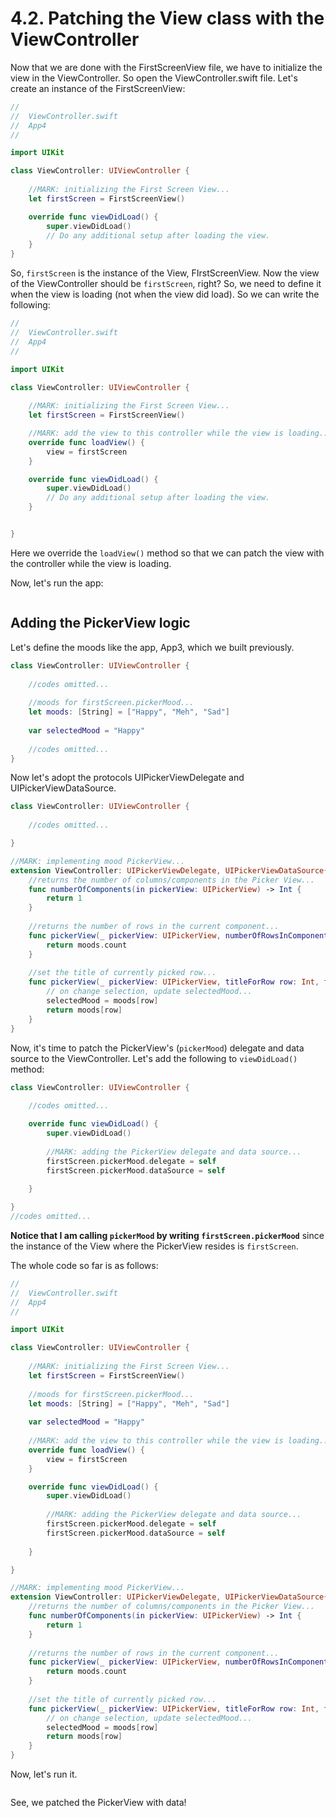 # 4.2. Patching the View class with the ViewController

Now that we are done with the FirstScreenView file, we have to initialize the view in the ViewController. So open the ViewController.swift file. Let's create an instance of the FirstScreenView:

```swift
//
//  ViewController.swift
//  App4
//

import UIKit

class ViewController: UIViewController {
    
    //MARK: initializing the First Screen View...
    let firstScreen = FirstScreenView()

    override func viewDidLoad() {
        super.viewDidLoad()
        // Do any additional setup after loading the view.
    }
}
```

So, `firstScreen` is the instance of the View, FIrstScreenView. Now the view of the ViewController should be `firstScreen`, right? So, we need to define it when the view is loading (not when the view did load). So we can write the following:

```swift
//
//  ViewController.swift
//  App4
//

import UIKit

class ViewController: UIViewController {
    
    //MARK: initializing the First Screen View...
    let firstScreen = FirstScreenView()

    //MARK: add the view to this controller while the view is loading...
    override func loadView() {
        view = firstScreen
    }

    override func viewDidLoad() {
        super.viewDidLoad()
        // Do any additional setup after loading the view.
    }


}
```

Here we override the `loadView()` method so that we can patch the view with the controller while the view is loading.&#x20;

Now, let's run the app:&#x20;

<figure><img src="../.gitbook/assets/five (1).gif" alt=""><figcaption></figcaption></figure>

## Adding the PickerView logic

Let's define the moods like the app, App3, which we built previously.

```swift
class ViewController: UIViewController {
    
    //codes omitted...
    
    //moods for firstScreen.pickerMood...
    let moods: [String] = ["Happy", "Meh", "Sad"]
    
    var selectedMood = "Happy"
    
    //codes omitted...
}
```

Now let's adopt the protocols UIPickerViewDelegate and UIPickerViewDataSource.

```swift
class ViewController: UIViewController {
    
    //codes omitted...

}

//MARK: implementing mood PickerView...
extension ViewController: UIPickerViewDelegate, UIPickerViewDataSource{
    //returns the number of columns/components in the Picker View...
    func numberOfComponents(in pickerView: UIPickerView) -> Int {
        return 1
    }
    
    //returns the number of rows in the current component...
    func pickerView(_ pickerView: UIPickerView, numberOfRowsInComponent component: Int) -> Int {
        return moods.count
    }
    
    //set the title of currently picked row...
    func pickerView(_ pickerView: UIPickerView, titleForRow row: Int, forComponent component: Int) -> String? {
        // on change selection, update selectedMood...
        selectedMood = moods[row]
        return moods[row]
    }
}
```

Now, it's time to patch the PickerView's (`pickerMood`) delegate and data source to the ViewController. Let's add the following to `viewDidLoad()` method:

```swift
class ViewController: UIViewController {
    
    //codes omitted...

    override func viewDidLoad() {
        super.viewDidLoad()
        
        //MARK: adding the PickerView delegate and data source...
        firstScreen.pickerMood.delegate = self
        firstScreen.pickerMood.dataSource = self
        
    }

}
//codes omitted...
```

**Notice that I am calling `pickerMood` by writing `firstScreen.pickerMood`** since the instance of the View where the PickerView resides is `firstScreen`.

The whole code so far is as follows:

```swift
//
//  ViewController.swift
//  App4
//

import UIKit

class ViewController: UIViewController {
    
    //MARK: initializing the First Screen View...
    let firstScreen = FirstScreenView()
    
    //moods for firstScreen.pickerMood...
    let moods: [String] = ["Happy", "Meh", "Sad"]
    
    var selectedMood = "Happy"
    
    //MARK: add the view to this controller while the view is loading...
    override func loadView() {
        view = firstScreen
    }

    override func viewDidLoad() {
        super.viewDidLoad()
        
        //MARK: adding the PickerView delegate and data source...
        firstScreen.pickerMood.delegate = self
        firstScreen.pickerMood.dataSource = self
        
    }

}

//MARK: implementing mood PickerView...
extension ViewController: UIPickerViewDelegate, UIPickerViewDataSource{
    //returns the number of columns/components in the Picker View...
    func numberOfComponents(in pickerView: UIPickerView) -> Int {
        return 1
    }
    
    //returns the number of rows in the current component...
    func pickerView(_ pickerView: UIPickerView, numberOfRowsInComponent component: Int) -> Int {
        return moods.count
    }
    
    //set the title of currently picked row...
    func pickerView(_ pickerView: UIPickerView, titleForRow row: Int, forComponent component: Int) -> String? {
        // on change selection, update selectedMood...
        selectedMood = moods[row]
        return moods[row]
    }
}

```

Now, let's run it.&#x20;

<figure><img src="../.gitbook/assets/three (2).gif" alt=""><figcaption></figcaption></figure>

See, we patched the PickerView with data!
